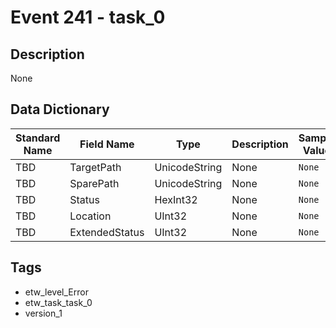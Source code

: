 # Event 241 - task_0

## Description
None

## Data Dictionary
|Standard Name|Field Name|Type|Description|Sample Value|
|---|---|---|---|---|
|TBD|TargetPath|UnicodeString|None|`None`|
|TBD|SparePath|UnicodeString|None|`None`|
|TBD|Status|HexInt32|None|`None`|
|TBD|Location|UInt32|None|`None`|
|TBD|ExtendedStatus|UInt32|None|`None`|

## Tags
* etw_level_Error
* etw_task_task_0
* version_1